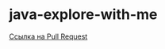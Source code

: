 # java-explore-with-me

[Ссылка на Pull Request](https://github.com/sarcazmatic/java-explore-with-me/pull/5)
